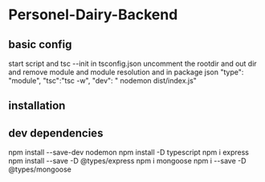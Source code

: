 # Personel-Dairy-Backend

## basic config
start script  and tsc --init
in tsconfig.json  uncomment the rootdir and out dir and remove module and module resolution
and in package json
"type": "module",
  "tsc":"tsc -w",
    "dev": " nodemon dist/index.js"


## installation

## dev dependencies

npm install --save-dev nodemon
npm install -D typescript
npm i express
npm install --save -D @types/express
npm i mongoose
npm i --save -D @types/mongoose

